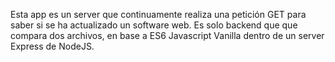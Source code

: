 Esta app es un server que continuamente realiza una petición GET
para saber si se ha actualizado un software web. Es solo backend que
que compara dos archivos, en base a ES6 Javascript Vanilla dentro de un server Express de NodeJS. 